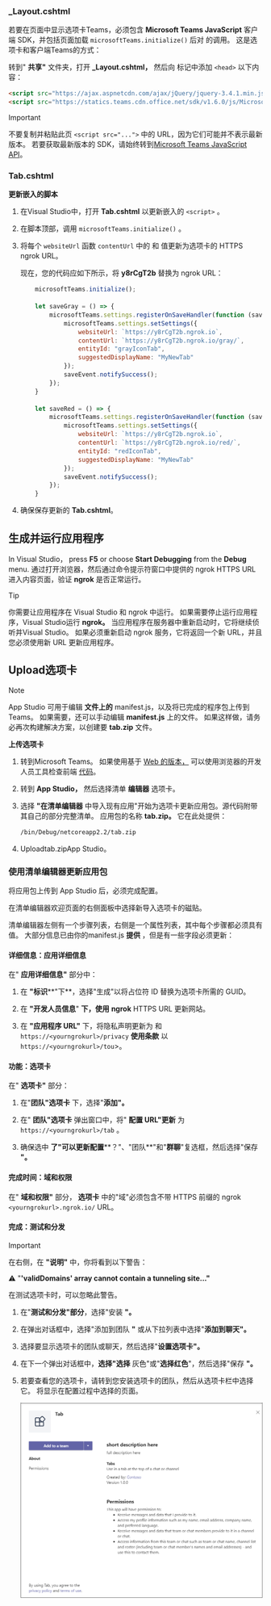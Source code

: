 ### <a name="_layoutcshtml"></a>_Layout.cshtml

若要在页面中显示选项卡Teams，必须包含 **Microsoft Teams JavaScript** 客户端 SDK，并包括页面加载 `microsoftTeams.initialize()` 后对 的调用。 这是选项卡和客户端Teams的方式：

转到" **共享"** 文件夹，打开 **_Layout.cshtml，** 然后向 标记中添加 `<head>` 以下内容：

```html
<script src="https://ajax.aspnetcdn.com/ajax/jQuery/jquery-3.4.1.min.js"></script>
<script src="https://statics.teams.cdn.office.net/sdk/v1.6.0/js/MicrosoftTeams.min.js"></script>
```

>[!IMPORTANT]
> 不要复制并粘贴此页 `<script src="...">` 中的 URL，因为它们可能并不表示最新版本。 若要获取最新版本的 SDK，请始终转到[Microsoft Teams JavaScript API](https://www.npmjs.com/package/@microsoft/teams-js)。

### <a name="tabcshtml"></a>Tab.cshtml

**更新嵌入的脚本**

1. 在Visual Studio中，打开 **Tab.cshtml** 以更新嵌入的 `<script>` 。

1. 在脚本顶部，调用 `microsoftTeams.initialize()` 。

1. 将每个 `websiteUrl` 函数 `contentUrl` 中的 和 值更新为选项卡的 HTTPS ngrok URL。

    现在，您的代码应如下所示，将 **y8rCgT2b** 替换为 ngrok URL：

    ```javascript
        microsoftTeams.initialize();
    
        let saveGray = () => {
            microsoftTeams.settings.registerOnSaveHandler(function (saveEvent) {
                microsoftTeams.settings.setSettings({
                    websiteUrl: `https://y8rCgT2b.ngrok.io`,
                    contentUrl: `https://y8rCgT2b.ngrok.io/gray/`,
                    entityId: "grayIconTab",
                    suggestedDisplayName: "MyNewTab"
                });
                saveEvent.notifySuccess();
            });
        }

        let saveRed = () => {
            microsoftTeams.settings.registerOnSaveHandler(function (saveEvent) {
                microsoftTeams.settings.setSettings({
                    websiteUrl: `https://y8rCgT2b.ngrok.io`,
                    contentUrl: `https://y8rCgT2b.ngrok.io/red/`,
                    entityId: "redIconTab",
                    suggestedDisplayName: "MyNewTab"
                });
                saveEvent.notifySuccess();
            });
        }
    ```

1. 确保保存更新的 **Tab.cshtml**。

## <a name="build-and-run-your-application"></a>生成并运行应用程序

In Visual Studio， press **F5** or choose **Start Debugging** from the **Debug** menu. 通过打开浏览器，然后通过命令提示符窗口中提供的 ngrok HTTPS URL 进入内容页面，验证 **ngrok** 是否正常运行。

> [!TIP]
> 你需要让应用程序在 Visual Studio 和 ngrok 中运行。 如果需要停止运行应用程序，Visual Studio运行 **ngrok。** 当应用程序在服务器中重新启动时，它将继续侦听并Visual Studio。 如果必须重新启动 ngrok 服务，它将返回一个新 URL，并且您必须使用新 URL 更新应用程序。

## <a name="upload-your-tab"></a>Upload选项卡

>[!Note]
> App Studio 可用于编辑 **文件上的** manifest.js，以及将已完成的程序包上传到Teams。 如果需要，还可以手动编辑 **manifest.js** 上的文件。 如果这样做，请务必再次构建解决方案，以创建要 **tab.zip** 文件。

**上传选项卡**

1. 转到Microsoft Teams。 如果使用基于 [Web 的版本，](https://teams.microsoft.com) 可以使用浏览器的开发人员工具检查前端 [代码](~/tabs/how-to/developer-tools.md)。

1. 转到 **App Studio，** 然后选择清单 **编辑器** 选项卡。

1. 选择 **"在清单编辑器** 中导入现有应用"开始为选项卡更新应用包。源代码附带其自己的部分完整清单。 应用包的名称 **tab.zip。** 它在此处提供：

    ```bash
    /bin/Debug/netcoreapp2.2/tab.zip
    ```

1. Uploadtab.zipApp  Studio。

### <a name="update-your-app-package-with-manifest-editor"></a>使用清单编辑器更新应用包

将应用包上传到 App Studio 后，必须完成配置。

在清单编辑器欢迎页面的右侧面板中选择新导入选项卡的磁贴。

清单编辑器左侧有一个步骤列表，右侧是一个属性列表，其中每个步骤都必须具有值。 大部分信息已由你的manifest.js **提供** ，但是有一些字段必须更新：

#### <a name="details-app-details"></a>详细信息：应用详细信息

在" **应用详细信息"** 部分中：

1. 在 **"标识****"下**，选择"生成"以将占位符 ID 替换为选项卡所需的 GUID。

1. 在 **"开发人员信息**" **下，使用** **ngrok** HTTPS URL 更新网站。

1. 在 **"应用程序 URL"** 下，将隐私声明更新为 和 `https://<yourngrokurl>/privacy` **使用条款** 以 `https://<yourngrokurl>/tou`>。

#### <a name="capabilities-tabs"></a>功能：选项卡

在" **选项卡"** 部分：

1. 在"**团队"选项卡** 下，选择"**添加"。**

1. 在" **团队"选项卡** 弹出窗口中，将" **配置 URL"更新** 为 `https://<yourngrokurl>/tab` 。

1. 确保选中 **了"可以更新配置****？"、"团队**"和"**群聊**"复选框，然后选择"保存 **"。**

#### <a name="finish-domains-and-permissions"></a>完成时间：域和权限

在" **域和权限"** 部分， **选项卡** 中的"域"必须包含不带 HTTPS 前缀的 ngrok `<yourngrokurl>.ngrok.io/` URL。

#### <a name="finish-test-and-distribute"></a>完成：测试和分发

>[!IMPORTANT]
> 在右侧，在 **"说明"** 中，你将看到以下警告：
>
> &#9888; "**'validDomains' array cannot contain a tunneling site..."**
>
> 在测试选项卡时，可以忽略此警告。

1. 在"**测试和分发"部分**，选择"安装 **"。**

1. 在弹出对话框中，选择"添加到团队 **"** 或从下拉列表中选择"**添加到聊天"。**

1. 选择要显示选项卡的团队或聊天，然后选择"**设置选项卡"。**

1. 在下一个弹出对话框中，**选择"选择** 灰色"或"**选择红色**"，然后选择"保存 **"。**

1. 若要查看您的选项卡，请转到您安装选项卡的团队，然后从选项卡栏中选择它。 将显示在配置过程中选择的页面。

    ![频道选项卡 ASPNETMVC 已上载](../../assets/images/tab-images/channeltabaspnetmvcuploaded.png)

